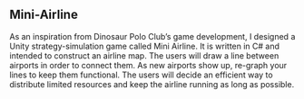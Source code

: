 ## Mini-Airline

As an inspiration from Dinosaur Polo Club’s game development, I designed a Unity strategy-simulation game called Mini Airline. It is written in C# and intended to construct an airline map. The users will draw a line between airports in order to connect them. As new airports show up, re-graph your lines to keep them functional. The users will decide an efficient way to distribute limited resources and keep the airline running as long as possible.
